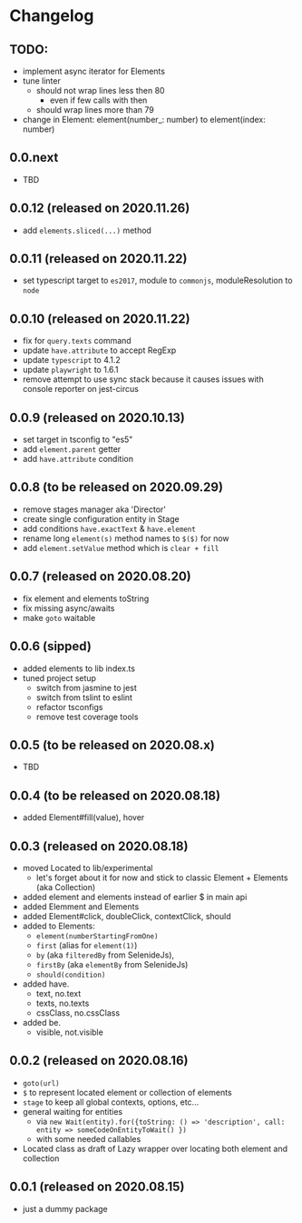 # Changelog

## TODO:
- implement async iterator for Elements
- tune linter
  - should not wrap lines less then 80
    - even if few calls with then
  - should wrap lines more than 79
- change in Element: element(number_: number) to element(index: number)

## 0.0.next
- TBD

## 0.0.12 (released on 2020.11.26)
- add `elements.sliced(...)` method

## 0.0.11 (released on 2020.11.22)
- set typescript target to `es2017`, module to `commonjs`, moduleResolution to `node`

## 0.0.10 (released on 2020.11.22)
- fix for `query.texts` command
- update `have.attribute` to accept RegExp
- update `typescript` to 4.1.2
- update `playwright` to 1.6.1
- remove attempt to use sync stack because it causes issues with console reporter on jest-circus

## 0.0.9 (released on 2020.10.13)
- set target in tsconfig to "es5"
- add `element.parent` getter
- add `have.attribute` condition

## 0.0.8 (to be released on 2020.09.29)
- remove stages manager aka 'Director'
- create single configuration entity in Stage
- add conditions `have.exactText` & `have.element`
- rename long `element(s)` method names to `$($)` for now
- add `element.setValue` method which is `clear + fill`

## 0.0.7 (released on 2020.08.20)
- fix element and elements toString
- fix missing async/awaits
- make `goto` waitable

## 0.0.6 (sipped)
- added elements to lib index.ts
- tuned project setup
  - switch from jasmine to jest
  - switch from tslint to eslint
  - refactor tsconfigs
  - remove test coverage tools

## 0.0.5 (to be released on 2020.08.x)
- TBD

## 0.0.4 (to be released on 2020.08.18)
- added Element#fill(value), hover

## 0.0.3 (released on 2020.08.18)
- moved Located to lib/experimental
  - let's forget about it for now and stick to classic Element + Elements (aka Collection)
- added element and elements instead of earlier $ in main api
- added Elemment and Elements
- added Element#click, doubleClick, contextClick, should
- added to Elements:
    - `element(numberStartingFromOne)`
    - `first` (alias for `element(1)`)
    - `by` (aka `filteredBy` from SelenideJs),
    - `firstBy` (aka `elementBy` from SelenideJs)
    - `should(condition)`
- added have.
  - text, no.text
  - texts, no.texts
  - cssClass, no.cssClass
- added be.
  - visible, not.visible

## 0.0.2 (released on 2020.08.16)
- `goto(url)`
- `$` to represent located element or collection of elements
- `stage` to keep all global contexts, options, etc...
- general waiting for entities
  - via `new Wait(entity).for({toString: () => 'description', call: entity => someCodeOnEntityToWait() })`
  - with some needed callables
- Located class as draft of Lazy wrapper over locating both element and collection

## 0.0.1 (released on 2020.08.15)
- just a dummy package
